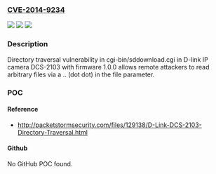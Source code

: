 ### [CVE-2014-9234](https://cve.mitre.org/cgi-bin/cvename.cgi?name=CVE-2014-9234)
![](https://img.shields.io/static/v1?label=Product&message=n%2Fa&color=blue)
![](https://img.shields.io/static/v1?label=Version&message=n%2Fa&color=blue)
![](https://img.shields.io/static/v1?label=Vulnerability&message=n%2Fa&color=brighgreen)

### Description

Directory traversal vulnerability in cgi-bin/sddownload.cgi in D-link IP camera DCS-2103 with firmware 1.0.0 allows remote attackers to read arbitrary files via a .. (dot dot) in the file parameter.

### POC

#### Reference
- http://packetstormsecurity.com/files/129138/D-Link-DCS-2103-Directory-Traversal.html

#### Github
No GitHub POC found.

